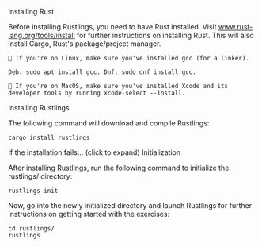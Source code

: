 Installing Rust

Before installing Rustlings, you need to have Rust installed. Visit www.rust-lang.org/tools/install for further instructions on installing Rust. This will also install Cargo, Rust's package/project manager.

    🐧 If you're on Linux, make sure you've installed gcc (for a linker).

    Deb: sudo apt install gcc. Dnf: sudo dnf install gcc.

    🍎 If you're on MacOS, make sure you've installed Xcode and its developer tools by running xcode-select --install.

Installing Rustlings

The following command will download and compile Rustlings:

    cargo install rustlings

If the installation fails… (click to expand)
Initialization

After installing Rustlings, run the following command to initialize the rustlings/ directory:

    rustlings init

Now, go into the newly initialized directory and launch Rustlings for further instructions on getting started with the exercises:

    cd rustlings/
    rustlings
